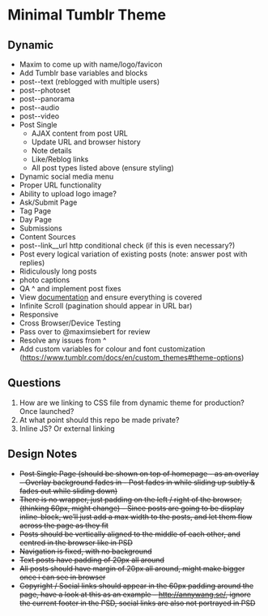 # Minimal Tumblr Theme

## Dynamic
- Maxim to come up with name/logo/favicon
- Add Tumblr base variables and blocks
- post--text (reblogged with multiple users)
- post--photoset
- post--panorama
- post--audio
- post--video
- Post Single
	- AJAX content from post URL
	- Update URL and browser history
	- Note details
	- Like/Reblog links
	- All post types listed above (ensure styling)
- Dynamic social media menu
- Proper URL functionality
- Ability to upload logo image?
- Ask/Submit Page
- Tag Page
- Day Page
- Submissions
- Content Sources
- post--link__url http conditional check (if this is even necessary?)
- Post every logical variation of existing posts (note: answer post with replies)
- Ridiculously long posts
- photo captions
- QA ^ and implement post fixes
- View [documentation](https://www.tumblr.com/docs/en/custom_themes) and ensure everything is covered
- Infinite Scroll (pagination should appear in URL bar)
- Responsive
- Cross Browser/Device Testing
- Pass over to @maximsiebert for review
- Resolve any issues from ^
- Add custom variables for colour and font customization (https://www.tumblr.com/docs/en/custom_themes#theme-options)

## Questions
1. How are we linking to CSS file from dynamic theme for production? Once launched?
2. At what point should this repo be made private?
3. Inline JS? Or external linking

## Design Notes
- ~~Post Single Page (should be shown on top of homepage - as an overlay – Overlay background fades in - Post fades in while sliding up subtly & fades out while sliding down)~~
- ~~There is no wrapper, just padding on the left / right of the browser, (thinking 60px, might change) - Since posts are going to be display inline-block, we’ll just add a max width to the posts, and let them flow across the page as they fit~~
- ~~Posts should be vertically aligned to the middle of each other, and centred in the browser like in PSD~~
- ~~Navigation is fixed, with no background~~
- ~~Text posts have padding of 20px all around~~
- ~~All posts should have margin of 20px all around, might make bigger once i can see in browser~~
- ~~Copyright / Social links should appear in the 60px padding around the page, have a look at this as an example – http://annywang.se/, ignore the current footer in the PSD, social links are also not portrayed in PSD~~
